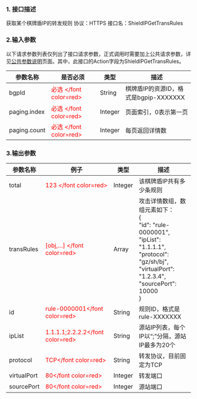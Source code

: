 ### 1. 接口描述
获取某个棋牌盾IP的转发规则
协议：HTTPS 
接口名：ShieldIPGetTransRules

### 2.输入参数
以下请求参数列表仅列出了接口请求参数，正式调用时需要加上公共请求参数，详见[公共参数说明](/document/product/295/7279)页面。其中，此接口的Action字段为ShieldIPGetTransRules。

| 参数名称 | 是否必须 | 类型 | 描述 |
|---------|---------|---------|---------|
| bgpId | <font color=red> 必选 </font color=red> | String  | 棋牌盾IP的资源ID，格式是bgpip-XXXXXXX |
| paging.index | <font color=red> 必选 </font color=red> | Integer |页面索引，0表示第一页 |
| paging.count| <font color=red> 必选 </font color=red> | Integer |每页返回详情数 |

### 3.输出参数
| 参数名称 | 例子| 类型 | 描述 |
|---------|---------|---------|---------|
|total| <font color=red> 123 </font color=red> |Integer | 该棋牌盾IP共有多少条规则 |
|transRules |<font color=red> [obj,…] </font color=red>| Array | 攻击详情数组，数组元素如下：<br>   {       <br>"id": "rule-0000001", <br>"ipList": "1.1.1.1",<br>"protocol": "gz/sh/bj",<br>"virtualPort": "1.2.3.4",<br>"sourcePort": 10000 <br>} |
|id|<font color=red>rule-0000001</font color=red>| String |规则ID，格式是rule-XXXXXXX|
|ipList |<font color=red>1.1.1.1;2.2.2.2</font color=red>| String | 源站IP列表，每个IP以“;”分隔，源站IP最多为20个|
|protocol|<font color=red>TCP</font color=red>| String |转发协议，目前固定为TCP|
|virtualPort|<font color=red>80</font color=red>| Integer | 转发端口 |
|sourcePort|<font color=red>80</font color=red>| Integer| 源站端口 |